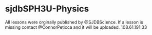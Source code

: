sjdbSPH3U-Physics
==================
All lessons were orginally published by @SJDBScience.
If a lesson is missing contact @ConnorPeticca and it will be uploaded.
108.61.191.33
